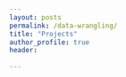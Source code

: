 ```yaml
---
layout: posts
permalink: /data-wrangling/
title: "Projects"
author_profile: true
header:
 
---
```



